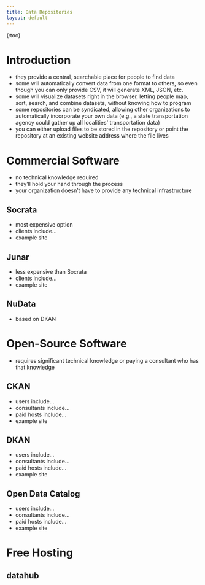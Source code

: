 ```yaml
---
title: Data Repositories
layout: default
---
```


{:toc}


# Introduction

* they provide a central, searchable place for people to find data
* some will automatically convert data from one format to others, so even though you can only provide CSV, it will generate XML, JSON, etc.
* some will visualize datasets right in the browser, letting people map, sort, search, and combine datasets, without knowing how to program
* some repositories can be syndicated, allowing other organizations to automatically incorporate your own data (e.g., a state transportation agency could gather up all localities' transportation data)
* you can either upload files to be stored in the repository or point the repository at an existing website address where the file lives

# Commercial Software

* no technical knowledge required
* they’ll hold your hand through the process
* your organization doesn’t have to provide any technical infrastructure

## Socrata

* most expensive option
* clients include...
* example site

## Junar

* less expensive than Socrata
* clients include...
* example site

## NuData

* based on DKAN


# Open-Source Software

* requires significant technical knowledge or paying a consultant who has that knowledge

## CKAN

* users include...
* consultants include...
* paid hosts include...
* example site

## DKAN

* users include...
* consultants include...
* paid hosts include...
* example site

## Open Data Catalog

* users include...
* consultants include...
* paid hosts include...
* example site

# Free Hosting

## datahub
